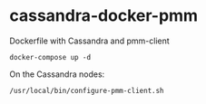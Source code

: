 # cassandra-docker-pmm
Dockerfile with Cassandra and pmm-client

`docker-compose up -d`

On the Cassandra nodes:

`/usr/local/bin/configure-pmm-client.sh`
